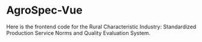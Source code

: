# AgroSpec-Vue
Here is the frontend code for the Rural Characteristic Industry: Standardized Production Service Norms and Quality Evaluation System.
